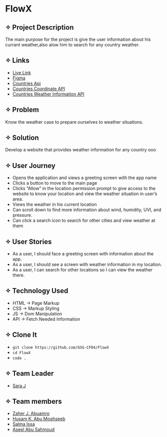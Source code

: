 # FlowX
## ✧ Project Description
The main purpose for the project is give the user information about his currant weather,also alow him to search for any country weather.
## ✧ Links
- [Live Link](https://gsg-cf04.github.io/FlowX)
- [Figma](https://www.figma.com/file/RuLXYyRWN7tjf0ezg4tA6X/Final-Project-%7C-Team-5?node-id=0%3A1)
- [Countries Api](https://countriesnow.space/api/v0.1/countries/population/cities)
- [Countries Coordinate API](https://openweathermap.org/current#:~:text=api.openweathermap.org/data/2.5/weather%3Fq%3D%7Bcity%20name%7D%26appid%3D%7BAPI%20key%7D)
- [Countries Weather Information API](https://openweathermap.org/api/one-call-api#:~:text=https%3A//api.openweathermap.org/data/2.5/onecall%3Flat%3D%7Blat%7D%26lon%3D%7Blon%7D%26exclude%3D%7Bpart%7D%26appid%3D%7BAPI%20key%7D)

## ✧ Problem
Know the weather case to prepare ourselves to weather situations.

## ✧ Solution
Develop a website that provides weather information for any country ooo

## ✧ User Journey
- Opens the application and views a greeting screen with the app name
- Clicks a button to move to the main page
- Clicks “Allow” in the location permission prompt to give access to the website to know your location and view the weather situation in user’s area.
- Views the weather in his current location
- Can scroll down to find more information about wind, humidity, UVI, and pressure.
- Can click a search icon to search for other cities and view weather at them

## ✧ User Stories
- As a user, I should face a greeting screen with information about the app.
- As a user, I should see a screen with weather information in my location.
- As a user, I can search for other locations so I can view the weather there.

## ✧ Technology Used
- HTML → Page Markup
- CSS → Markup Styling
- JS → Dom Manipulation
- API → Fetch Needed Information

## ✧ Clone It
- `git clone https://github.com/GSG-CF04/FlowX`
- `cd FlowX`
- `code .`

## ✧ Team Leader
- [Sara J](https://github.com/sara219)


## ✧ Team members
- [Zaher J. Abuamro](https://github.com/zaher-aa)
- [Husam K. Abu Moghseeb](https://github.com/husamkamal)
- [Salma Issa](https://github.com/SalmaIssa96)
- [Aseel Abu Sahmoud](https://github.com/AseelL)
